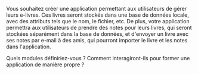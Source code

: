 Vous souhaitez créer une application permettant aux utilisateurs de gérer leurs e-livres. Ces livres seront stockés dans une base de données locale, avec des attributs tels que le nom, le fichier, etc. De plus, votre application permettra aux utilisateurs de prendre des notes pour leurs livres, qui seront stockées séparément dans la base de données, et d'envoyer un livre avec ses notes par e-mail à des amis, qui pourront importer le livre et les notes dans l'application.

Quels modules définiriez-vous ? Comment interagiront-ils pour former une application de manière propre ?
